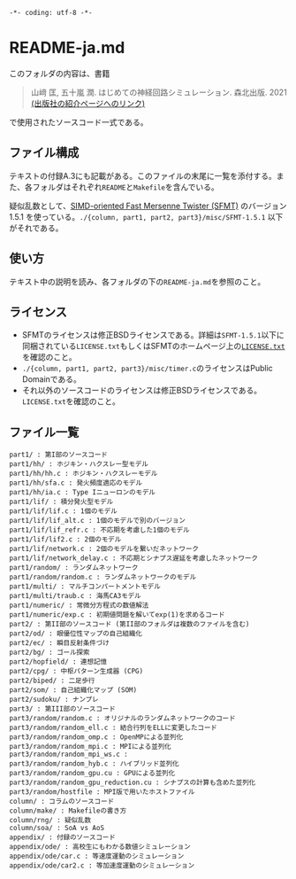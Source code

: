 `-*- coding: utf-8 -*-`

# README-ja.md

このフォルダの内容は、書籍

> 山﨑 匡, 五十嵐 潤. はじめての神経回路シミュレーション. 森北出版. 2021
[(出版社の紹介ページへのリンク)](https://www.morikita.co.jp/books/mid/085631)

で使用されたソースコード一式である。

## ファイル構成

テキストの付録A.3にも記載がある。このファイルの末尾に一覧を添付する。また、各フォルダはそれぞれ`README`と`Makefile`を含んでいる。

疑似乱数として、[SIMD-oriented Fast Mersenne Twister (SFMT)](http://www.math.sci.hiroshima-u.ac.jp/m-mat/MT/SFMT/index-jp.html) のバージョン 1.5.1 を使っている。`./{column, part1, part2, part3}/misc/SFMT-1.5.1` 以下がそれである。

## 使い方

テキスト中の説明を読み、各フォルダの下の`README-ja.md`を参照のこと。

## ライセンス

- SFMTのライセンスは修正BSDライセンスである。詳細は`SFMT-1.5.1`以下に同梱されている`LICENSE.txt`もしくはSFMTのホームページ上の[`LICENSE.txt`](http://www.math.sci.hiroshima-u.ac.jp/m-mat/MT/SFMT/LICENSE.txt)を確認のこと。
- `./{column, part1, part2, part3}/misc/timer.c`のライセンスはPublic Domainである。
- それ以外のソースコードのライセンスは修正BSDライセンスである。`LICENSE.txt`を確認のこと。

## ファイル一覧

```
part1/ : 第I部のソースコード
part1/hh/ : ホジキン・ハクスレー型モデル
part1/hh/hh.c : ホジキン・ハクスレーモデル
part1/hh/sfa.c : 発火頻度適応のモデル
part1/hh/ia.c : Type Iニューロンのモデル
part1/lif/ : 積分発火型モデル
part1/lif/lif.c : 1個のモデル
part1/lif/lif_alt.c : 1個のモデルで別のバージョン
part1/lif/lif_refr.c : 不応期を考慮した1個のモデル
part1/lif/lif2.c : 2個のモデル
part1/lif/network.c : 2個のモデルを繋いだネットワーク
part1/lif/network_delay.c : 不応期とシナプス遅延を考慮したネットワーク
part1/random/ : ランダムネットワーク
part1/random/random.c : ランダムネットワークのモデル
part1/multi/ : マルチコンパートメントモデル
part1/multi/traub.c : 海馬CA3モデル
part1/numeric/ : 常微分方程式の数値解法
part1/numeric/exp.c : 初期値問題を解いてexp(1)を求めるコード
part2/ : 第II部のソースコード (第II部のフォルダは複数のファイルを含む)
part2/od/ : 眼優位性マップの自己組織化
part2/ec/ : 瞬目反射条件づけ
part2/bg/ : ゴール探索
part2/hopfield/ : 連想記憶
part2/cpg/ : 中枢パターン生成器 (CPG)
part2/biped/ : 二足歩行
part2/som/ : 自己組織化マップ (SOM)
part2/sudoku/ : ナンプレ
part3/ : 第III部のソースコード
part3/random/random.c : オリジナルのランダムネットワークのコード
part3/random/random_ell.c : 結合行列をELLに変更したコード
part3/random/random_omp.c : OpenMPによる並列化
part3/random/random_mpi.c : MPIによる並列化
part3/random/random_mpi_ws.c : 
part3/random/random_hyb.c : ハイブリッド並列化
part3/random/random_gpu.cu : GPUによる並列化
part3/random/random_gpu_reduction.cu : シナプスの計算も含めた並列化
part3/random/hostfile : MPI版で用いたホストファイル
column/ : コラムのソースコード
column/make/ : Makefileの書き方
column/rng/ : 疑似乱数
column/soa/ : SoA vs AoS
appendix/ : 付録のソースコード
appendix/ode/ : 高校生にもわかる数値シミュレーション
appendix/ode/car.c : 等速度運動のシミュレーション
appendix/ode/car2.c : 等加速度運動のシミュレーション
```
